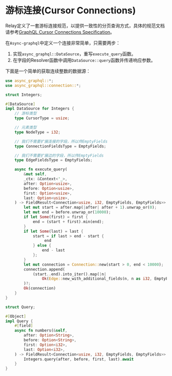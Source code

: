 # 游标连接(Cursor Connections)

Relay定义了一套游标连接规范，以提供一致性的分页查询方式，具体的规范文档请参考[GraphQL Cursor Connections Specification](https://facebook.github.io/relay/graphql/connections.htm)。

在`Async-graphql`中定义一个连接非常简单，只需要两步：

1. 实现`async_graphql::DataSource`，重写`execute_query`函数。
2. 在字段的Resolver函数中调用`DataSource::query`函数并传递响应参数。

下面是一个简单的获取连续整数的数据源：

```rust
use async_graphql::*;
use async_graphql::connection::*;

struct Integers;

#[DataSource]
impl DataSource for Integers {
    // 游标类型
    type CursorType = usize;

    // 元素类型
    type NodeType = i32;

    // 我们不需要扩展连接的字段，所以传EmptyFields
    type ConnectionFieldsType = EmptyFields;

    // 我们不需要扩展边的字段，所以传EmptyFields
    type EdgeFieldsType = EmptyFields;

    async fn execute_query(
        &mut self, 
        _ctx: &Context<'_>, 
        after: Option<usize>, 
        before: Option<usize>, 
        first: Option<usize>, 
        last: Option<usize>,
    ) -> FieldResult<Connection<usize, i32, EmptyFields, EmptyFields>> {
        let mut start = after.map(|after| after + 1).unwrap_or(0);
        let mut end = before.unwrap_or(10000);
        if let Some(first) = first {
            end = (start + first).min(end);
        }
        if let Some(last) = last {
            start = if last > end - start {
                 end
            } else {
                end - last
            };
        }
        let mut connection = Connection::new(start > 0, end < 10000);
        connection.append(
            (start..end).into_iter().map(|n|
                Ok(Edge::new_with_additional_fields(n, n as i32, EmptyFields)),
        )?;
        Ok(connection)
    }
}

struct Query;

#[Object]
impl Query {
    #[field]
    async fn numbers(&self,
        after: Option<String>,
        before: Option<String>,
        first: Option<i32>,
        last: Option<i32>,
    ) -> FieldResult<Connection<usize, i32, EmptyFields, EmptyFields>> {
        Integers.query(after, before, first, last).await
    }
}

```